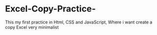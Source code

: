 # Excel-Copy-Practice-
This my first practice in Html, CSS and JavaScript, Where i want create a copy  Excel very minimalist 

